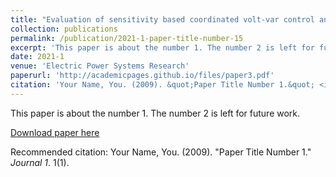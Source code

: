```yaml
---
title: "Evaluation of sensitivity based coordinated volt-var control and local reactive power for voltage regulation and power exchange across system boundaries in smart distribution networks"
collection: publications
permalink: /publication/2021-1-paper-title-number-15
excerpt: 'This paper is about the number 1. The number 2 is left for future work.'
date: 2021-1
venue: 'Electric Power Systems Research'
paperurl: 'http://academicpages.github.io/files/paper3.pdf'
citation: 'Your Name, You. (2009). &quot;Paper Title Number 1.&quot; <i>Journal 1</i>. 1(1).'
---
```

This paper is about the number 1. The number 2 is left for future work.

[Download paper here](http://academicpages.github.io/files/paper3.pdf)

Recommended citation: Your Name, You. (2009). "Paper Title Number 1." <i>Journal 1</i>. 1(1).